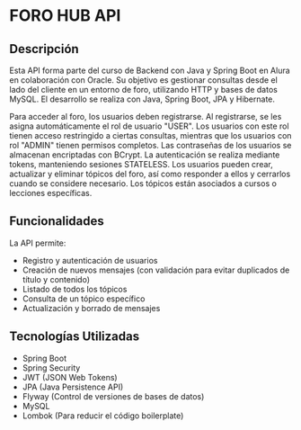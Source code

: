 # FORO HUB API

## Descripción
Esta API forma parte del curso de Backend con Java y Spring Boot en Alura en colaboración con Oracle. Su objetivo es gestionar consultas desde el lado del cliente en un entorno de foro, utilizando HTTP y bases de datos MySQL. El desarrollo se realiza con Java, Spring Boot, JPA y Hibernate.

Para acceder al foro, los usuarios deben registrarse. Al registrarse, se les asigna automáticamente el rol de usuario "USER". Los usuarios con este rol tienen acceso restringido a ciertas consultas, mientras que los usuarios con rol "ADMIN" tienen permisos completos. Las contraseñas de los usuarios se almacenan encriptadas con BCrypt. La autenticación se realiza mediante tokens, manteniendo sesiones STATELESS. Los usuarios pueden crear, actualizar y eliminar tópicos del foro, así como responder a ellos y cerrarlos cuando se considere necesario. Los tópicos están asociados a cursos o lecciones específicas.
## Funcionalidades
La API permite:

- Registro y autenticación de usuarios
- Creación de nuevos mensajes (con validación para evitar duplicados de título y contenido)
- Listado de todos los tópicos
- Consulta de un tópico específico
- Actualización y borrado de mensajes

## Tecnologías Utilizadas
- Spring Boot
- Spring Security
- JWT (JSON Web Tokens)
- JPA (Java Persistence API)
- Flyway (Control de versiones de bases de datos)
- MySQL
- Lombok (Para reducir el código boilerplate)
